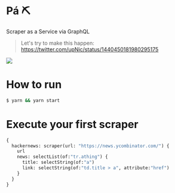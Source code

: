 # Pá ⛏
Scraper as a Service via GraphQL

> Let's try to make this happen: https://twitter.com/upNic/status/1440450181980295175
<img src="https://user-images.githubusercontent.com/66042/134760105-b090749f-f9f4-496c-aaf0-ed33a6208ee1.png"/>

# How to run
```bash
$ yarn && yarn start
```

# Execute your first scraper
```graphql
{
  hackernews: scraper(url: "https://news.ycombinator.com/") {
    url
    news: selectList(of:"tr.athing") {
      title: selectString(of:"a")
      link: selectString(of:"td.title > a", attribute:"href")
    }
  }
}
```
